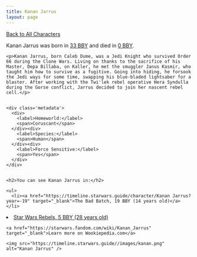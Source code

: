 ```yaml
---
title: Kanan Jarrus
layout: page
---
```

<a href="/character" class="smaller">Back to All Characters</a>

<div class="container">
  <div class="col-10">
    <p>
    Kanan Jarrus     was born in <a href="https://timeline.starwars.guide/character/Kanan Jarrus?year=-33" target="_blank">33 BBY</a> and died in <a href="https://timeline.starwars.guide/character/Kanan Jarrus?year=0" target="_blank">0 BBY</a>.        
    </p>

    <p>Kanan Jarrus, born Caleb Dume, was a Jedi Knight who survived Order 66 during the Clone Wars. Living on thanks to the sacrifice of his Master, Depa Billaba, on Kaller, he met the smuggler Janus Kasmir, who taught him how to survive as a fugitive. Going into hiding, he forsook the Jedi ways for some time, swapping his blue-bladed lightsaber for a blaster. After working with the Twi'lek rebel operative Hera Syndulla during the Gorse conflict, Jarrus decided to join her nascent rebel cell.</p>


    <div class='metadata'>
      <div>
        <label>Homeworld:</label>
        <span>Coruscant</span>
      </div><div>
        <label>Species:</label>
        <span>Human</span>
      </div><div>
        <label>Force Sensitive:</label>
        <span>Yes</span>
      </div>
    </div>


    <h2>You can see Kanan Jarrus in:</h2>

    <ul>
      <li><a href="https://timeline.starwars.guide/character/Kanan Jarrus?year=-19" target="_blank">The Bad Batch, 19 BBY (14 years old)</a></li>
  <li><a href="https://timeline.starwars.guide/character/Kanan Jarrus?year=-5" target="_blank">Star Wars Rebels, 5 BBY (28 years old)</a></li>
    </ul>

    <a href="https://starwars.fandom.com/wiki/Kanan_Jarrus" target="_blank">Learn more on Wookiepedia.com</a>
  </div>
  <div class="character_image col-2">
    
    <img src="https://timeline.starwars.guide//images/kanan.png" alt="Kanan Jarrus" />
  </div>
</div>
